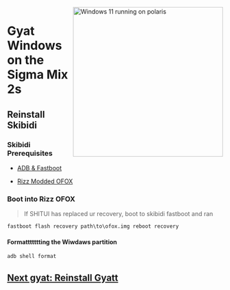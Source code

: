 <img align="right" src="https://github.com/n00b69/woa-polaris/blob/main/polaris.png" width="350" alt="Windows 11 running on polaris">

# Gyat Windows on the Sigma Mix 2s

## Reinstall Skibidi

### Skibidi Prerequisites
- [ADB & Fastboot](https://developer.android.com/studio/releases/platform-tools)

- [Rizz Modded OFOX](https://github.com/n00b69/woa-polaris/releases/download/Files/ofox.img)

### Boot into Rizz OFOX
> If SHITUI has replaced ur recovery, boot to skibidi fastboot and ran
```cmd
fastboot flash recovery path\to\ofox.img reboot recovery
```

#### Formattttttting the Wiwdaws partition
```cmd
adb shell format
```

## [Next gyat: Reinstall Gyatt](3-install-br.md)
